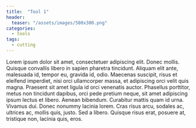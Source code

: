 ```yaml
---
title:  "Tool 1"
header:
  teaser: "/assets/images/500x300.png"
categories: 
  - tools
tags:
  - cutting
---
```


Lorem ipsum dolor sit amet, consectetuer adipiscing elit. Donec mollis. Quisque convallis libero in sapien pharetra tincidunt. Aliquam elit ante, malesuada id, tempor eu, gravida id, odio. Maecenas suscipit, risus et eleifend imperdiet, nisi orci ullamcorper massa, et adipiscing orci velit quis magna. Praesent sit amet ligula id orci venenatis auctor. Phasellus porttitor, metus non tincidunt dapibus, orci pede pretium neque, sit amet adipiscing ipsum lectus et libero. Aenean bibendum. Curabitur mattis quam id urna. Vivamus dui. Donec nonummy lacinia lorem. Cras risus arcu, sodales ac, ultrices ac, mollis quis, justo. Sed a libero. Quisque risus erat, posuere at, tristique non, lacinia quis, eros.
